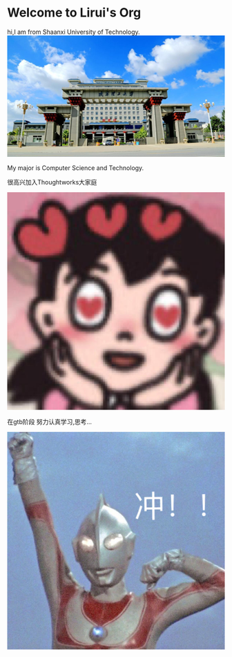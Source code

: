 #  Welcome to Lirui's Org

hi,I am from Shaanxi University of Technology.
![my school](assets/R-C.jpg)

My major is Computer Science and Technology.

很高兴加入Thoughtworks大家庭

![happay](assets/02.jpg)

在gtb阶段 努力认真学习,思考...

![study](assets/03.jpg)









